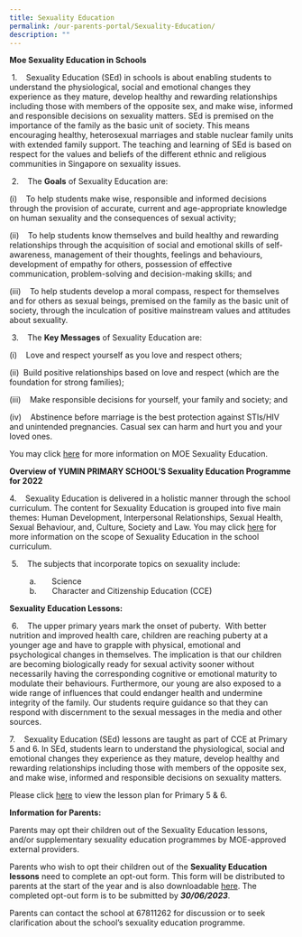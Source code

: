 ```yaml
---
title: Sexuality Education
permalink: /our-parents-portal/Sexuality-Education/
description: ""
---
```

**Moe Sexuality Education in Schools**   

 1.    Sexuality Education (SEd) in schools is about enabling students to understand the physiological, social and emotional changes they experience as they mature, develop healthy and rewarding relationships including those with members of the opposite sex, and make wise, informed and responsible decisions on sexuality matters. SEd is premised on the importance of the family as the basic unit of society. This means encouraging healthy, heterosexual marriages and stable nuclear family units with extended family support. The teaching and learning of SEd is based on respect for the values and beliefs of the different ethnic and religious communities in Singapore on sexuality issues.   

 2.    The **Goals** of Sexuality Education are: 

(i)    To help students make wise, responsible and informed decisions through the provision of accurate, current and age-appropriate knowledge on human sexuality and the consequences of sexual activity; 

(ii)    To help students know themselves and build healthy and rewarding relationships through the acquisition of social and emotional skills of self-awareness, management of their thoughts, feelings and behaviours, development of empathy for others, possession of effective communication, problem-solving and decision-making skills; and 

(iii)    To help students develop a moral compass, respect for themselves and for others as sexual beings, premised on the family as the basic unit of society, through the inculcation of positive mainstream values and attitudes about sexuality.   

 3.    The **Key Messages** of Sexuality Education are:  

(i)    Love and respect yourself as you love and respect others;
 
(ii)  Build positive relationships based on love and respect (which are the foundation for strong families);

(iii)    Make responsible decisions for yourself, your family and society; and

(iv)    Abstinence before marriage is the best protection against STIs/HIV and unintended pregnancies. Casual sex can harm and hurt you and your loved ones.  

You may click [here](https://www.moe.gov.sg/education-in-sg/our-programmes/sexuality-education) for more information on MOE Sexuality Education. 

  

**Overview of YUMIN PRIMARY SCHOOL’S Sexuality Education Programme for 2022**  

4.    Sexuality Education is delivered in a holistic manner through the school curriculum. The content for Sexuality Education is grouped into five main themes: Human Development, Interpersonal Relationships, Sexual Health, Sexual Behaviour, and, Culture, Society and Law. You may click [here](https://www.moe.gov.sg/education-in-sg/our-programmes/sexuality-education/scope-and-teaching-approach) for more information on the scope of Sexuality Education in the school curriculum.

  

 5.    The subjects that incorporate topics on sexuality include:

         a.       Science<br>
         b.       Character and Citizenship Education (CCE)   

  

**Sexuality Education Lessons:**

 6.    The upper primary years mark the onset of puberty.  With better nutrition and improved health care, children are reaching puberty at a younger age and have to grapple with physical, emotional and psychological changes in themselves. The implication is that our children are becoming biologically ready for sexual activity sooner without necessarily having the corresponding cognitive or emotional maturity to modulate their behaviours. Furthermore, our young are also exposed to a wide range of influences that could endanger health and undermine integrity of the family. Our students require guidance so that they can respond with discernment to the sexual messages in the media and other sources.

  

7.    Sexuality Education (SEd) lessons are taught as part of CCE at Primary 5 and 6. In SEd, students learn to understand the physiological, social and emotional changes they experience as they mature, develop healthy and rewarding relationships including those with members of the opposite sex, and make wise, informed and responsible decisions on sexuality matters.

  
Please click [here](/files/YMPS%20SEd%20lesson%20plan.pdf) to view the lesson plan for Primary 5 & 6.  
  
  
**Information for Parents:**  
  

Parents may opt their children out of the Sexuality Education lessons, and/or supplementary sexuality education programmes by MOE-approved external providers.

  

Parents who wish to opt their children out of the **Sexuality Education lessons** need to complete an opt-out form. This form will be distributed to parents at the start of the year and is also downloadable [here](/files/Opt%20out%20form.pdf). The completed opt-out form is to be submitted by ***30/06/2023***.

  

Parents can contact the school at 67811262 for discussion or to seek clarification about the school’s sexuality education programme.
